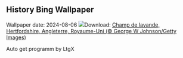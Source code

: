 ## History Bing Wallpaper
Wallpaper date: 2024-08-06
![](https://www.bing.com/th?id=OHR.HertfordshireLavender_FR-CA7927832263_UHD.jpg&w=1000)Download: [Champ de lavande, Hertfordshire, Angleterre, Royaume-Uni (© George W Johnson/Getty Images)](https://www.bing.com/th?id=OHR.HertfordshireLavender_FR-CA7927832263_UHD.jpg)

Auto get programm by LtgX
